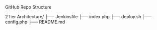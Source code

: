 GitHub Repo Structure

2Tier Architecture/
├── Jenkinsfile
├── index.php
├── deploy.sh
├── config.php
├── README.md

